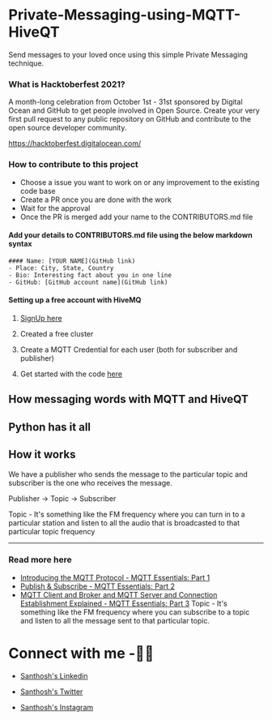 # Private-Messaging-using-MQTT-HiveQT
Send messages to your loved once using this simple Private Messaging technique.


### What is Hacktoberfest 2021?
A month-long celebration from October 1st - 31st sponsored by Digital Ocean and GitHub to get people involved in Open Source. Create your very first pull request to any public repository on GitHub and contribute to the open source developer community.

https://hacktoberfest.digitalocean.com/

### How to contribute to this project
- Choose a issue you want to work on or any improvement to the existing code base
- Create a PR once you are done with the work
- Wait for the approval
- Once the PR is merged add your name to the CONTRIBUTORS.md file

#### Add your details to CONTRIBUTORS.md file using the below markdown syntax

```
#### Name: [YOUR NAME](GitHub link)
- Place: City, State, Country
- Bio: Interesting fact about you in one line
- GitHub: [GitHub account name](GitHub link)
```

#### Setting up a free account with HiveMQ
1. [SignUp here](https://console.hivemq.cloud)

2. Created a free cluster

3. Create a MQTT Credential for each user (both for subscriber and publisher)

4. Get started with the code [here](https://console.hivemq.cloud/clients/python-paho)
## How messaging words with MQTT and HiveQT
## Python has it all

## How it works

We have a publisher who sends the message to the particular topic and subscriber is the one who receives the message.

Publisher -> Topic -> Subscriber

Topic - It's something like the FM frequency where you can turn in to a particular station and listen to all the audio that is broadcasted to that particular topic frequency

--------------------------------------------------------

### Read more here
- [Introducing the MQTT Protocol - MQTT Essentials: Part 1](https://www.hivemq.com/blog/mqtt-essentials-part-1-introducing-mqtt/)
- [Publish & Subscribe - MQTT Essentials: Part 2](https://www.hivemq.com/blog/mqtt-essentials-part2-publish-subscribe/)
- [MQTT Client and Broker and MQTT Server and Connection Establishment Explained - MQTT Essentials: Part 3](https://www.hivemq.com/blog/mqtt-essentials-part-3-client-broker-connection-establishment/)
Topic - It's something like the FM frequency where you can subscribe to a topic and listen to all the message sent to that particular topic.



# Connect with me -🎯🎯

* [Santhosh's Linkedin](https://www.linkedin.com/in/santhosh-kumard/)

* [Santhosh's Twitter](https://twitter.com/santhos12551)

* [Santhosh's Instagram](https://www.instagram.com/santhoshgoku)
